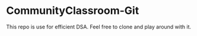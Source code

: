 # CommunityClassroom-Git
This repo is use for efficient DSA. 
Feel free to clone and play around with it.
